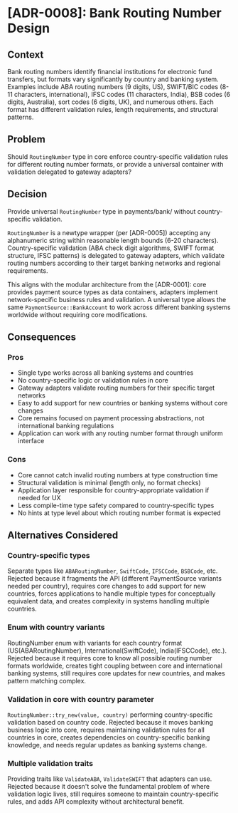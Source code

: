 # [ADR-0008]: Bank Routing Number Design

## Context

Bank routing numbers identify financial institutions for electronic fund transfers, but formats vary significantly by country and banking system. Examples include ABA routing numbers (9 digits, US), SWIFT/BIC codes (8-11 characters, international), IFSC codes (11 characters, India), BSB codes (6 digits, Australia), sort codes (6 digits, UK), and numerous others. Each format has different validation rules, length requirements, and structural patterns.

## Problem

Should `RoutingNumber` type in core enforce country-specific validation rules for different routing number formats, or provide a universal container with validation delegated to gateway adapters?

## Decision

Provide universal `RoutingNumber` type in payments/bank/ without country-specific validation.

`RoutingNumber` is a newtype wrapper (per [ADR-0005]) accepting any alphanumeric string within reasonable length bounds (6-20 characters). Country-specific validation (ABA check digit algorithms, SWIFT format structure, IFSC patterns) is delegated to gateway adapters, which validate routing numbers according to their target banking networks and regional requirements.

This aligns with the modular architecture from the [ADR-0001]: core provides payment source types as data containers, adapters implement network-specific business rules and validation. A universal type allows the same `PaymentSource::BankAccount` to work across different banking systems worldwide without requiring core modifications.

## Consequences

### Pros
- Single type works across all banking systems and countries
- No country-specific logic or validation rules in core
- Gateway adapters validate routing numbers for their specific target networks
- Easy to add support for new countries or banking systems without core changes
- Core remains focused on payment processing abstractions, not international banking regulations
- Application can work with any routing number format through uniform interface

### Cons
- Core cannot catch invalid routing numbers at type construction time
- Structural validation is minimal (length only, no format checks)
- Application layer responsible for country-appropriate validation if needed for UX
- Less compile-time type safety compared to country-specific types
- No hints at type level about which routing number format is expected

## Alternatives Considered

### Country-specific types
Separate types like `ABARoutingNumber`, `SwiftCode`, `IFSCCode`, `BSBCode`, etc. Rejected because it fragments the API (different PaymentSource variants needed per country), requires core changes to add support for new countries, forces applications to handle multiple types for conceptually equivalent data, and creates complexity in systems handling multiple countries.

### Enum with country variants
RoutingNumber enum with variants for each country format (US(ABARoutingNumber), International(SwiftCode), India(IFSCCode), etc.). Rejected because it requires core to know all possible routing number formats worldwide, creates tight coupling between core and international banking systems, still requires core updates for new countries, and makes pattern matching complex.

### Validation in core with country parameter
`RoutingNumber::try_new(value, country)` performing country-specific validation based on country code. Rejected because it moves banking business logic into core, requires maintaining validation rules for all countries in core, creates dependencies on country-specific banking knowledge, and needs regular updates as banking systems change.

### Multiple validation traits
Providing traits like `ValidateABA`, `ValidateSWIFT` that adapters can use. Rejected because it doesn't solve the fundamental problem of where validation logic lives, still requires someone to maintain country-specific rules, and adds API complexity without architectural benefit.